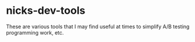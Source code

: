 # nicks-dev-tools

These are various tools that I may find useful at times to simplify A/B testing programming work, etc.
